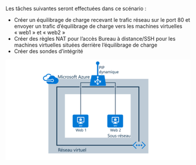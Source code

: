 Les tâches suivantes seront effectuées dans ce scénario :

* Créer un équilibrage de charge recevant le trafic réseau sur le port 80 et envoyer un trafic d’équilibrage de charge vers les machines virtuelles « web1 » et « web2 »
* Créer des règles NAT pour l’accès Bureau à distance/SSH pour les machines virtuelles situées derrière l’équilibrage de charge
* Créer des sondes d’intégrité

![Scénario d’équilibreur de charge](./media/load-balancer-get-started-internet-scenario-include/scenario-classic.png)
